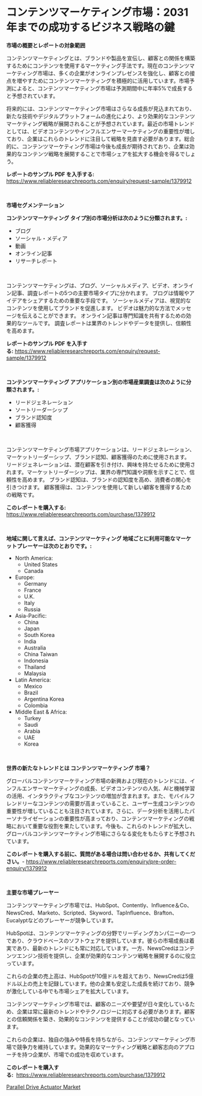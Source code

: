<p><h1>コンテンツマーケティング市場：2031年までの成功するビジネス戦略の鍵</h1></p><p><strong>市場の概要とレポートの対象範囲</strong></p>
<p><p>コンテンツマーケティングとは、ブランドや製品を宣伝し、顧客との関係を構築するためにコンテンツを使用するマーケティング手法です。現在のコンテンツマーケティング市場は、多くの企業がオンラインプレゼンスを強化し、顧客との接点を増やすためにコンテンツマーケティングを積極的に活用しています。市場予測によると、コンテンツマーケティング市場は予測期間中に年率5%で成長すると予想されています。</p><p>将来的には、コンテンツマーケティング市場はさらなる成長が見込まれており、新たな技術やデジタルプラットフォームの進化により、より効果的なコンテンツマーケティング戦略が展開されることが予想されています。最近の市場トレンドとしては、ビデオコンテンツやインフルエンサーマーケティングの重要性が増しており、企業はこれらのトレンドに注目して戦略を見直す必要があります。総合的に、コンテンツマーケティング市場は今後も成長が期待されており、企業は効果的なコンテンツ戦略を展開することで市場シェアを拡大する機会を得るでしょう。</p></p>
<p><strong>レポートのサンプル PDF を入手する:</strong> <a href="https://www.reliableresearchreports.com/enquiry/request-sample/1379912">https://www.reliableresearchreports.com/enquiry/request-sample/1379912</a></p>
<p>&nbsp;</p>
<p><strong>市場セグメンテーション</strong></p>
<p><strong>コンテンツマーケティング タイプ別の市場分析は次のように分類されます。:</strong></p>
<p><ul><li>ブログ</li><li>ソーシャル・メディア</li><li>動画</li><li>オンライン記事</li><li>リサーチレポート</li></ul></p>
<p>&nbsp;</p>
<p><p>コンテンツマーケティングは、ブログ、ソーシャルメディア、ビデオ、オンライン記事、調査レポートの5つの主要市場タイプに分かれます。 ブログは情報やアイデアをシェアするための重要な手段です。 ソーシャルメディアは、視覚的なコンテンツを使用してブランドを促進します。 ビデオは魅力的な方法でメッセージを伝えることができます。 オンライン記事は専門知識を共有するための効果的なツールです。 調査レポートは業界のトレンドやデータを提供し、信頼性を高めます。</p></p>
<p><strong>レポートのサンプル PDF を入手する:</strong>&nbsp;<a href="https://www.reliableresearchreports.com/enquiry/request-sample/1379912">https://www.reliableresearchreports.com/enquiry/request-sample/1379912</a></p>
<p>&nbsp;</p>
<p><strong> コンテンツマーケティング アプリケーション別の市場産業調査は次のように分類されます。:</strong></p>
<p><ul><li>リードジェネレーション</li><li>ソートリーダーシップ</li><li>ブランド認知度</li><li>顧客獲得</li></ul></p>
<p>&nbsp;</p>
<p><p>コンテンツマーケティング市場アプリケーションは、リードジェネレーション、マーケットリーダーシップ、ブランド認知、顧客獲得のために使用されます。 リードジェネレーションは、潜在顧客を引き付け、興味を持たせるために使用されます。マーケットリーダーシップは、業界の専門知識や洞察を示すことで、信頼性を高めます。 ブランド認知は、ブランドの認知度を高め、消費者の関心を引きつけます。 顧客獲得は、コンテンツを使用して新しい顧客を獲得するための戦略です。</p></p>
<p><strong>このレポートを購入する:</strong>&nbsp; <a href="https://www.reliableresearchreports.com/purchase/1379912">https://www.reliableresearchreports.com/purchase/1379912</a></p>
<p>&nbsp;</p>
<p><strong>地域に関して言えば、コンテンツマーケティング 地域ごとに利用可能なマーケットプレーヤーは次のとおりです。:</strong></p>
<p><ul>
    <li>
        North America:
        <ul>
            <li>United States</li>
            <li>Canada</li>
        </ul>
    </li>
    <li>
        Europe:
        <ul>
            <li>Germany</li>
            <li>France</li>
            <li>U.K.</li>
            <li>Italy</li>
            <li>Russia</li>
        </ul>
    </li>
    <li>
        Asia-Pacific:
        <ul>
            <li>China</li>
            <li>Japan</li>
            <li>South Korea</li>
            <li>India</li>
            <li>Australia</li>
            <li>China Taiwan</li>
            <li>Indonesia</li>
            <li>Thailand</li>
            <li>Malaysia</li>
        </ul>
    </li>
    <li>
        Latin America:
        <ul>
            <li>Mexico</li>
            <li>Brazil</li>
            <li>Argentina Korea</li>
            <li>Colombia</li>
        </ul>
    </li>
    <li>
        Middle East & Africa:
        <ul>
            <li>Turkey</li>
            <li>Saudi</li>
            <li>Arabia</li>
            <li>UAE</li>
            <li>Korea</li>
        </ul>
    </li>
    </ul></p>
<p>&nbsp;</p>
<p><strong>世界の新たなトレンドとは コンテンツマーケティング 市場？</strong></p>
<p><p>グローバルコンテンツマーケティング市場の新興および現在のトレンドには、インフルエンサーマーケティングの成長、ビデオコンテンツの人気、AIと機械学習の活用、インタラクティブなコンテンツの増加が含まれます。また、モバイルフレンドリーなコンテンツの需要が高まっていること、ユーザー生成コンテンツの重要性が増していることも注目されています。さらに、データ分析を活用したパーソナライゼーションの重要性が高まっており、コンテンツマーケティングの戦略において重要な役割を果たしています。今後も、これらのトレンドが拡大し、グローバルコンテンツマーケティング市場にさらなる変化をもたらすと予想されています。</p></p>
<p><strong>このレポートを購入する前に、質問がある場合は問い合わせるか、共有してください。</strong>- <a href="https://www.reliableresearchreports.com/enquiry/pre-order-enquiry/1379912">https://www.reliableresearchreports.com/enquiry/pre-order-enquiry/1379912</a></p>
<p>&nbsp;</p>
<p><strong>主要な市場プレーヤー</strong></p>
<p><p>コンテンツマーケティング市場では、HubSpot、Contently、Influence＆Co、NewsCred、Marketo、Scripted、Skyword、TapInfluence、Brafton、Eucalyptなどのプレーヤーが競争しています。</p><p>HubSpotは、コンテンツマーケティングの分野でリーディングカンパニーの一つであり、クラウドベースのソフトウェアを提供しています。彼らの市場成長は着実であり、最新のトレンドにも常に対応しています。一方、NewsCredはコンテンツエンジン技術を提供し、企業が効果的なコンテンツ戦略を展開するのに役立っています。</p><p>これらの企業の売上高は、HubSpotが10億ドルを超えており、NewsCredは5億ドル以上の売上を記録しています。他の企業も安定した成長を続けており、競争が激化している中でも市場シェアを拡大しています。</p><p>コンテンツマーケティング市場では、顧客のニーズや要望が日々変化しているため、企業は常に最新のトレンドやテクノロジーに対応する必要があります。顧客との信頼関係を築き、効果的なコンテンツを提供することが成功の鍵となっています。</p><p>これらの企業は、独自の強みや特長を持ちながら、コンテンツマーケティング市場で競争力を維持しています。効果的なマーケティング戦略と顧客志向のアプローチを持つ企業が、市場での成功を収めています。</p></p>
<p><strong>このレポートを購入する:</strong>&nbsp;&nbsp;<a href="https://www.reliableresearchreports.com/purchase/1379912">https://www.reliableresearchreports.com/purchase/1379912</a></p>
<p><p><a href="https://funky-papaya-cf4.notion.site/Parallel-Drive-Actuator-Market-Challenges-Opportunities-and-Growth-Drivers-and-Major-Market-Playe-eec2258efec04942ac2e3386cf253df6">Parallel Drive Actuator Market</a></p></p>